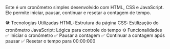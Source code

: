Este é um cronômetro simples desenvolvido com HTML, CSS e JavaScript. Ele permite iniciar, pausar, continuar e resetar a contagem de tempo.

🛠 Tecnologias Utilizadas
HTML: Estrutura da página
CSS: Estilização do cronômetro
JavaScript: Lógica para controle do tempo
⚙️ Funcionalidades
✅ Iniciar o cronômetro
✅ Pausar a contagem
✅ Continuar a contagem após pausar
✅ Resetar o tempo para 00:00:000
